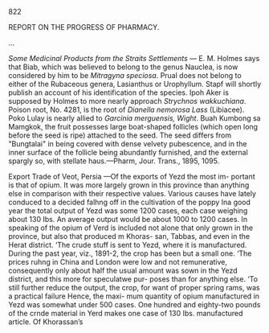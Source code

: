 822

REPORT ON THE PROGRESS OF PHARMACY.

...

*Some Medicinal Products from the Straits Settlements* — E. M. Holmes says that Biab, which was believed to belong to the genus Nauclea, is now considered by him to be *Mitragyna speciosa*. Prual does not belong to either of the Rubaceous genera, Lasianthus or Urophyllum. Stapf will shortly publish an account of his identification of the species. Ipoh Aker is supposed by Holmes to more nearly approach *Strychnos wakkuchiana*. Poison
root, No. 4281, is the root of *Dianella nemorosa Lass* (Libiacee). Poko
Lulay is nearly allied to *Garcinia merguensis, Wight*. Buah Kumbong
sa Mamgkok, the fruit possesses large boat-shaped follicles (which open
long before the seed is ripe) attached to the seed. The seed differs from
"Bungtalai" in being covered with dense velvety pubescence, and in the
inner surface of the follicle being abundantly furnished, and the external
spargly so, with stellate haus.—Pharm, Jour. Trans., 1895, 1095.

Export Trade of Veot, Persia —Of the exports of Yezd the most im-
portant is that of opium. It was more largely grown in this province than
anything else in comparison with their respective values. Various causes
have lately conduced to a decided falhng off in the cultivation of the
poppy Ina good year the total output of Yezd was some 1200 cases,
each case weighing about 130 Ibs. An average output would be about
1000 to 1200 cases. In speaking of the opium of Verd is included not
alone that only grown in the province, but also that produced m Khoras-
san, Tabbas, and even in the Herat district. ‘The crude stuff is sent to
Yezd, where it is manufactured. During the past year, viz., 1891-2, the
crop has been but a small one. ‘The prices ruhng in China and London
were low and not remunerative, consequently only about half the usual
amount was sown in the Yezd district, and this more for speculatwe pur-
poses than for anything else. ‘To still further reduce the output, the crop,
for want of proper spring rams, was a practical failure Hence, the maxi-
mum quantity of opium manufactured in Yezd was somewhat under 500
cases. One hundred and eighty-two pounds of the crnde material in
Yerd makes one case of 130 Ibs. manufactured article. Of Khorassan’s

 

 